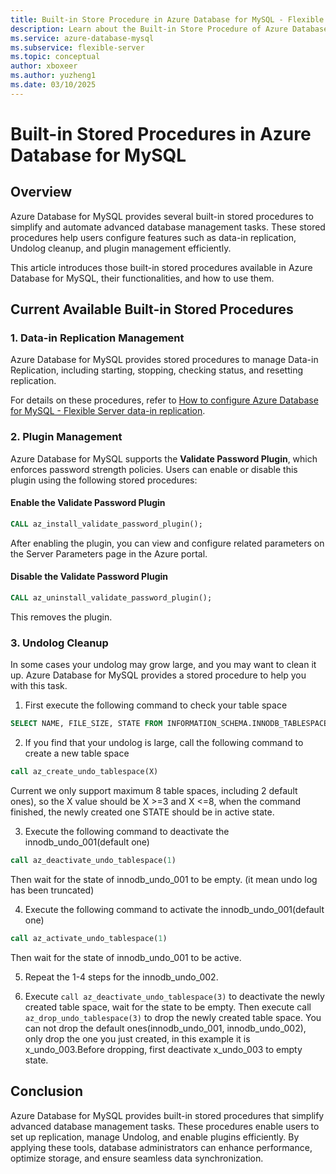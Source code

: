 ```yaml
---
title: Built-in Store Procedure in Azure Database for MySQL - Flexible Server
description: Learn about the Built-in Store Procedure of Azure Database for MySQL - Flexible Server.
ms.service: azure-database-mysql
ms.subservice: flexible-server
ms.topic: conceptual
author: xboxeer
ms.author: yuzheng1
ms.date: 03/10/2025 
---
```

# **Built-in Stored Procedures in Azure Database for MySQL**  

## **Overview**  
Azure Database for MySQL provides several built-in stored procedures to simplify and automate advanced database management tasks. These stored procedures help users configure features such as data-in replication, Undolog cleanup, and plugin management efficiently.  

This article introduces those built-in stored procedures available in Azure Database for MySQL, their functionalities, and how to use them.  

## **Current Available Built-in Stored Procedures**  

### **1. Data-in Replication Management**  
Azure Database for MySQL provides stored procedures to manage Data-in Replication, including starting, stopping, checking status, and resetting replication.  

For details on these procedures, refer to [How to configure Azure Database for MySQL - Flexible Server data-in replication](how-to-data-in-replication.md).  

### **2. Plugin Management**

Azure Database for MySQL supports the **Validate Password Plugin**, which enforces password strength policies. Users can enable or disable this plugin using the following stored procedures:  

#### **Enable the Validate Password Plugin**  
```sql
CALL az_install_validate_password_plugin();
```
After enabling the plugin, you can view and configure related parameters on the Server Parameters page in the Azure portal.

#### **Disable the Validate Password Plugin**  
```sql
CALL az_uninstall_validate_password_plugin();
```
This removes the plugin.

### 3. **Undolog Cleanup**
In some cases your undolog may grow large, and you may want to clean it up. Azure Database for MySQL provides a stored procedure to help you with this task.
1. First execute the following command to check your table space
```sql
SELECT NAME, FILE_SIZE, STATE FROM INFORMATION_SCHEMA.INNODB_TABLESPACES WHERE SPACE_TYPE = 'Undo' AND STATE = 'active' ORDER BY NAME;
```
2. If you find that your undolog is large, call the following command to create a new table space
```sql
call az_create_undo_tablespace(X)
```
Current we only support maximum 8 table spaces, including 2 default ones), so the X value should be  X >=3 and X <=8, when the command finished, the newly created one STATE should be in active state.

3. Execute the following command to deactivate the innodb_undo_001(default one)
```sql
call az_deactivate_undo_tablespace(1)
```
Then wait for the state of innodb_undo_001 to be empty. (it mean undo log has been truncated)

4. Execute the following command to activate the innodb_undo_001(default one)
```sql
call az_activate_undo_tablespace(1)
```
Then wait for the state of innodb_undo_001 to be active.

5. Repeat the 1-4 steps for the innodb_undo_002.

6. Execute ```call az_deactivate_undo_tablespace(3)``` to deactivate the newly created table space, wait for the state to be empty. Then execute call ```az_drop_undo_tablespace(3)``` to drop the newly created table space. 
You can not drop the default ones(innodb_undo_001, innodb_undo_002), only drop the one you just created, in this example it is x_undo_003.Before dropping, first deactivate x_undo_003 to empty state.

## **Conclusion**  
Azure Database for MySQL provides built-in stored procedures that simplify advanced database management tasks. These procedures enable users to set up replication, manage Undolog, and enable plugins efficiently. By applying these tools, database administrators can enhance performance, optimize storage, and ensure seamless data synchronization.  
